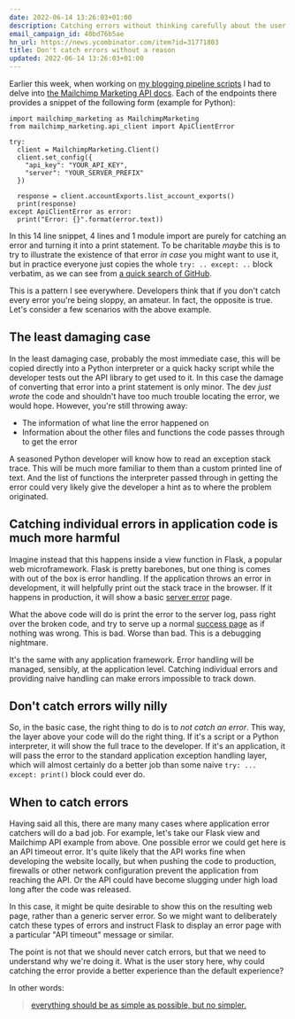 ```yaml
---
date: 2022-06-14 13:26:03+01:00
description: Catching errors without thinking carefully about the user experience is an antipattern and a debugging nightmare.
email_campaign_id: 40bd76b5ae
hn_url: https://news.ycombinator.com/item?id=31771803
title: Don't catch errors without a reason
updated: 2022-06-14 13:26:03+01:00
---
```


Earlier this week, when working on [my blogging pipeline scripts](https://robinwinslow.uk/testing-my-github-action) I had to delve into [the Mailchimp Marketing API docs](https://mailchimp.com/developer/marketing/api/root/). Each of the endpoints there provides a snippet of the following form (example for Python):

``` python3
import mailchimp_marketing as MailchimpMarketing
from mailchimp_marketing.api_client import ApiClientError

try:
  client = MailchimpMarketing.Client()
  client.set_config({
    "api_key": "YOUR_API_KEY",
    "server": "YOUR_SERVER_PREFIX"
  })

  response = client.accountExports.list_account_exports()
  print(response)
except ApiClientError as error:
  print("Error: {}".format(error.text))
```

In this 14 line snippet, 4 lines and 1 module import are purely for catching an error and turning it into a print statement. To be charitable *maybe* this is to try to illustrate the existence of that error *in case* you might want to use it, but in practice everyone just copies the whole `try: .. except: ..` block verbatim, as we can see from [a quick search of GitHub](https://github.com/search?q=%22import+mailchimp_marketing%22&type=code).

This is a pattern I see everywhere. Developers think that if you don't catch every error you're being sloppy, an amateur. In fact, the opposite is true. Let's consider a few scenarios with the above example.

## The least damaging case

In the least damaging case, probably the most immediate case, this will be copied directly into a Python interpreter or a quick hacky script while the developer tests out the API library to get used to it. In this case the damage of converting that error into a print statement is only minor. The dev *just wrote* the code and shouldn't have too much trouble locating the error, we would hope. However, you're still throwing away:

- The information of what line the error happened on
- Information about the other files and functions the code passes through to get the error

A seasoned Python developer will know how to read an exception stack trace. This will be much more familiar to them than a custom printed line of text. And the list of functions the interpreter passed through in getting the error could very likely give the developer a hint as to where the problem originated.

## Catching individual errors in application code is much more harmful

Imagine instead that this happens inside a view function in Flask, a popular web microframework. Flask is pretty barebones, but one thing is comes with out of the box is error handling. If the application throws an error in development, it will helpfully print out the stack trace in the browser. If it happens in production, it will show a basic [server error](https://developer.mozilla.org/en-US/docs/Web/HTTP/Status/500) page. 

What the above code will do is print the error to the server log, pass right over the broken code, and try to serve up a normal [success page](https://developer.mozilla.org/en-US/docs/Web/HTTP/Status/200) as if nothing was wrong. This is bad. Worse than bad. This is a debugging nightmare.

It's the same with any application framework. Error handling will be managed, sensibly, at the application level. Catching individual errors and providing naive handling can make errors impossible to track down.

## Don't catch errors willy nilly

So, in the basic case, the right thing to do is to *not catch an error*. This way, the layer above your code will do the right thing. If it's a script or a Python interpreter, it will show the full trace to the developer. If it's an application, it will pass the error to the standard application exception handling layer, which will almost certainly do a better job than some  naive `try: ... except: print()` block could ever do.

## When to catch errors

Having said all this, there are many many cases where application error catchers will do a bad job. For example, let's take our Flask view and Mailchimp API example from above. One possible error we could get here is an API timeout error. It's quite likely that the API works fine when developing the website locally, but when pushing the code to production, firewalls or other network configuration prevent the application from reaching the API. Or the API could have become slugging under high load long after the code was released.

In this case, it might be quite desirable to show this on the resulting web page, rather than a generic server error. So we might want to deliberately catch these types of errors and instruct Flask to display an error page with a particular "API timeout" message or similar.

The point is not that we should never catch errors, but that we need to understand why we're doing it. What is the user story here, why could catching the error provide a better experience than the default experience?

In other words:

> [everything should be as simple as possible, but no simpler.](https://www.nature.com/articles/d41586-018-05004-4)